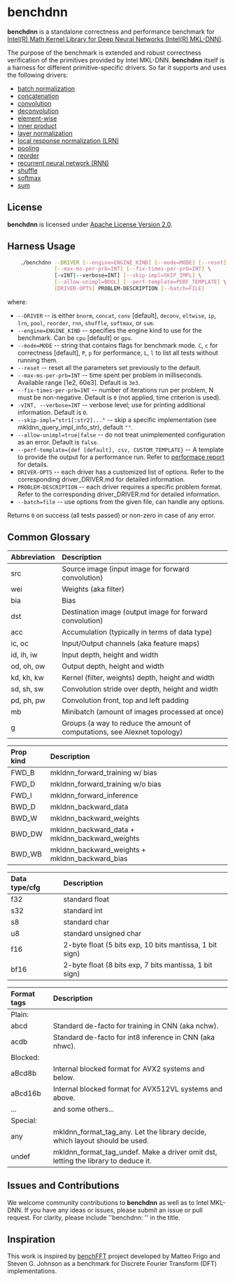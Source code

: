 # benchdnn

**benchdnn** is a standalone correctness and performance benchmark for
[Intel(R) Math Kernel Library for Deep Neural Networks (Intel(R) MKL-DNN)](
/intel/mkl-dnn).

The purpose of the benchmark is extended and robust correctness verification of
the primitives provided by Intel MKL-DNN.
**benchdnn** itself is a harness for different primitive-specific drivers.
So far it supports and uses the following drivers:
* [batch normalization](doc/driver_bnorm.md)
* [concatenation](doc/driver_concat.md)
* [convolution](doc/driver_conv.md)
* [deconvolution](doc/driver_conv.md)
* [element-wise](doc/driver_eltwise.md)
* [inner product](doc/driver_ip.md)
* [layer normalization](doc/driver_lnorm.md)
* [local response normalization (LRN)](doc/driver_lrn.md)
* [pooling](doc/driver_pool.md)
* [reorder](doc/driver_reorder.md)
* [recurrent neural network (RNN)](doc/driver_rnn.md)
* [shuffle](doc/driver_shuffle.md)
* [softmax](doc/driver_softmax.md)
* [sum](doc/driver_sum.md)

## License
**benchdnn** is licensed under
[Apache License Version 2.0](http://www.apache.org/licenses/LICENSE-2.0).

## Harness Usage
``` sh
    ./benchdnn --DRIVER [--engine=ENGINE_KIND] [--mode=MODE] [--reset] \
               [--max-ms-per-prb=INT] [--fix-times-per-prb=INT] \
               [-vINT|--verbose=INT] [--skip-impl=SKIP_IMPL] \
               [--allow-unimpl=BOOL] [--perf-template=PERF_TEMPLATE] \
               [DRIVER-OPTS] PROBLEM-DESCRIPTION [--batch=FILE]
```

where:

 - `--DRIVER` -- is either `bnorm`, `concat`, `conv` [default], `deconv`,
            `eltwise`, `ip`, `lrn`, `pool`, `reorder`, `rnn`, `shuffle`,
            `softmax`, or `sum`.
 - `--engine=ENGINE_KIND` -- specifies the engine kind to use for the benchmark.
            Can be `cpu` [default] or `gpu`.
 - `--mode=MODE` -- string that contains flags for benchmark mode.
            `C`, `c` for correctness [default], `P`, `p` for performance, `L`,
            `l` to list all tests without running them.
 - `--reset` -- reset all the parameters set previously to the default.
 - `--max-ms-per-prb=INT` -- time spent per problem in milliseconds.
            Available range [1e2, 60e3]. Default is `3e3`.
 - `--fix-times-per-prb=INT` -- number of iterations run per problem, N must be
            non-negative. Default is `0` (not applied, time criterion is used).
 - `-vINT, --verbose=INT` -- verbose level; use for printing additional
            information. Default is `0`.
 - `--skip-impl="str1[:str2]..."` -- skip a specific implementation
            (see mkldnn_query_impl_info_str), default `""`.
 - `--allow-unimpl=true|false` -- do not treat unimplemented configuration
            as an error. Default is `false`.
 - `--perf-template={def [default], csv, CUSTOM_TEMPLATE}` -- A template to
            provide the output for a performance run. Refer to
            [performace report](doc/knobs_perf_report.md) for details.
 - `DRIVER-OPTS` -- each driver has a customized list of options. Refer to
            the corresponding driver_DRIVER.md for detailed information.
 - `PROBLEM-DESCRIPTION` -- each driver requires a specific problem format.
            Refer to the corresponding driver_DRIVER.md for detailed
            information.
 - `--batch=file` -- use options from the given file, can handle any options.

Returns `0` on success (all tests passed) or non-zero in case of any error.

## Common Glossary

|Abbreviation   | Description
|:---           |:---
| src           | Source image (input image for forward convolution)
| wei           | Weights (aka filter)
| bia           | Bias
| dst           | Destination image (output image for forward convolution)
| acc           | Accumulation (typically in terms of data type)
| ic, oc        | Input/Output channels (aka feature maps)
| id, ih, iw    | Input depth, height and width
| od, oh, ow    | Output depth, height and width
| kd, kh, kw    | Kernel (filter, weights) depth, height and width
| sd, sh, sw    | Convolution stride over depth, height and width
| pd, ph, pw    | Convolution front, top and left padding
| mb            | Minibatch (amount of images processed at once)
| g             | Groups (a way to reduce the amount of computations, see Alexnet topology)

|Prop kind      | Description
|:---           |:---
| FWD_B         | mkldnn_forward_training w/ bias
| FWD_D         | mkldnn_forward_training w/o bias
| FWD_I         | mkldnn_forward_inference
| BWD_D         | mkldnn_backward_data
| BWD_W         | mkldnn_backward_weights
| BWD_DW        | mkldnn_backward_data + mkldnn_backward_weights
| BWD_WB        | mkldnn_backward_weights + mkldnn_backward_bias

|Data type/cfg  | Description
|:---           |:---
| f32           | standard float
| s32           | standard int
| s8            | standard char
| u8            | standard unsigned char
| f16           | 2-byte float (5 bits exp, 10 bits mantissa, 1 bit sign)
| bf16          | 2-byte float (8 bits exp,  7 bits mantissa, 1 bit sign)

|Format tags    | Description
|:---           |:---
| Plain:        |
|  abcd         | Standard de-facto for training in CNN (aka nchw).
|  acdb         | Standard de-facto for int8 inference in CNN (aka nhwc).
| Blocked:      |
|  aBcd8b       | Internal blocked format for AVX2 systems and below.
|  aBcd16b      | Internal blocked format for AVX512VL systems and above.
|  ...          | and some others...
| Special:      |
|  any          | mkldnn_format_tag_any. Let the library decide, which layout should be used.
|  undef        | mkldnn_format_tag_undef. Make a driver omit dst, letting the library to deduce it.


## Issues and Contributions

We welcome community contributions to **benchdnn** as well as to Intel MKL-DNN.
If you have any ideas or issues, please submit an issue or pull request. For
clarity, please include ''benchdnn: '' in the title.


## Inspiration

This work is inspired by [benchFFT](http://www.fftw.org/benchfft/) project
developed by Matteo Frigo and Steven G. Johnson as a benchmark for
Discrete Fourier Transform (DFT) implementations.
